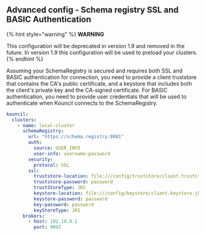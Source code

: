 ## Advanced config - Schema registry SSL and BASIC Authentication

{% hint style="warning" %}
**WARNING**

This configuration will be deprecated in version 1.9 and removed in the future. In version 1.9 this
configuration will be used to preload your clusters.
{% endhint %}

Assuming your SchemaRegistry is secured and requires both SSL and BASIC authentication for
connection, you need to provide a client truststore that contains the CA's public certificate, and a
keystore that includes both the client's private key and the CA-signed certificate. For BASIC
authentication, you need to provide user credentials that will be used to authenticate when Kouncil
connects to the SchemaRegistry.

```yaml
kouncil:
  clusters:
    - name: local-cluster
      schemaRegistry:
        url: "https://schema.registry:8081"
        auth:
          source: USER_INFO
          user-info: username:password
        security:
          protocol: SSL
        ssl:
          truststore-location: file:///config/truststore/client.truststore.jks
          truststore-password: password
          trustStoreType: JKS
          keystore-location: file:///config/keystore/client.keystore.jks
          keystore-password: password
          key-password: password
          keyStoreType: JKS
      brokers:
        - host: 192.10.0.1
          port: 9092

```
